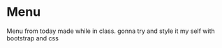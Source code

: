 # Menu
Menu from today made while in class. gonna try and style it my self with bootstrap and css  
